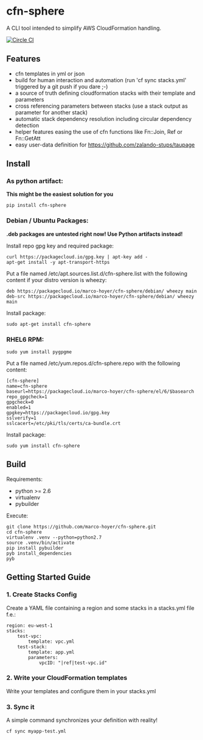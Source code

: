 # cfn-sphere
A CLI tool intended to simplify AWS CloudFormation handling.

[![Circle CI](https://circleci.com/gh/marco-hoyer/cfn-sphere.svg?style=svg)](https://circleci.com/gh/marco-hoyer/cfn-sphere)

## Features
- cfn templates in yml or json
- build for human interaction and automation (run 'cf sync stacks.yml' triggered by a git push if you dare ;-)
- a source of truth defining cloudformation stacks with their template and parameters
- cross referencing parameters between stacks (use a stack output as parameter for another stack)
- automatic stack dependency resolution including circular dependency detection
- helper features easing the use of cfn functions like Fn::Join, Ref or Fn::GetAtt
- easy user-data definition for https://github.com/zalando-stups/taupage

## Install

### As python artifact:

**This might be the easiest solution for you**

    pip install cfn-sphere
    
### Debian / Ubuntu Packages: 

**.deb packages are untested right now! Use Python artifacts instead!**

Install repo gpg key and required package:

    curl https://packagecloud.io/gpg.key | apt-key add -
    apt-get install -y apt-transport-https
    
Put a file named /etc/apt.sources.list.d/cfn-sphere.list with the following content if your distro version is wheezy:

    deb https://packagecloud.io/marco-hoyer/cfn-sphere/debian/ wheezy main
    deb-src https://packagecloud.io/marco-hoyer/cfn-sphere/debian/ wheezy main

Install package:

    sudo apt-get install cfn-sphere

### RHEL6 RPM:

    sudo yum install pygpgme
    
Put a file named /etc/yum.repos.d/cfn-sphere.repo with the following content:
 
    [cfn-sphere]
    name=cfn-sphere
    baseurl=https://packagecloud.io/marco-hoyer/cfn-sphere/el/6/$basearch
    repo_gpgcheck=1
    gpgcheck=0
    enabled=1
    gpgkey=https://packagecloud.io/gpg.key
    sslverify=1
    sslcacert=/etc/pki/tls/certs/ca-bundle.crt

Install package:

    sudo yum install cfn-sphere


## Build

Requirements:

* python >= 2.6
* virtualenv
* pybuilder

Execute:

    git clone https://github.com/marco-hoyer/cfn-sphere.git
    cd cfn-sphere
    virtualenv .venv --python=python2.7
    source .venv/bin/activate
    pip install pybuilder
    pyb install_dependencies
	pyb


## Getting Started Guide

### 1. Create Stacks Config
Create a YAML file containing a region and some stacks in a stacks.yml file f.e.:

	region: eu-west-1
	stacks:
  		test-vpc:
    		template: vpc.yml
  		test-stack:
    		template: app.yml
    		parameters:
      			vpcID: "|ref|test-vpc.id"
      			
### 2. Write your CloudFormation templates
Write your templates and configure them in your stacks.yml

### 3. Sync it
A simple command synchronizes your definition with reality!

	cf sync myapp-test.yml
